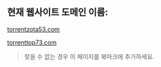 ## 현재 웹사이트 도메인 이름:

[torrentzota53.com](https://torrentzota53.com)

[torrenttop73.com](https://torrenttop73.com)


> 찾을 수 없는 경우 이 페이지를 북마크에 추가하세요.

